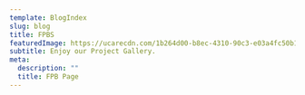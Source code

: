 ```yaml
---
template: BlogIndex
slug: blog
title: FPBS
featuredImage: https://ucarecdn.com/1b264d00-b8ec-4310-90c3-e03a4fc50b16/
subtitle: Enjoy our Project Gallery.
meta:
  description: ""
  title: FPB Page
---
```

